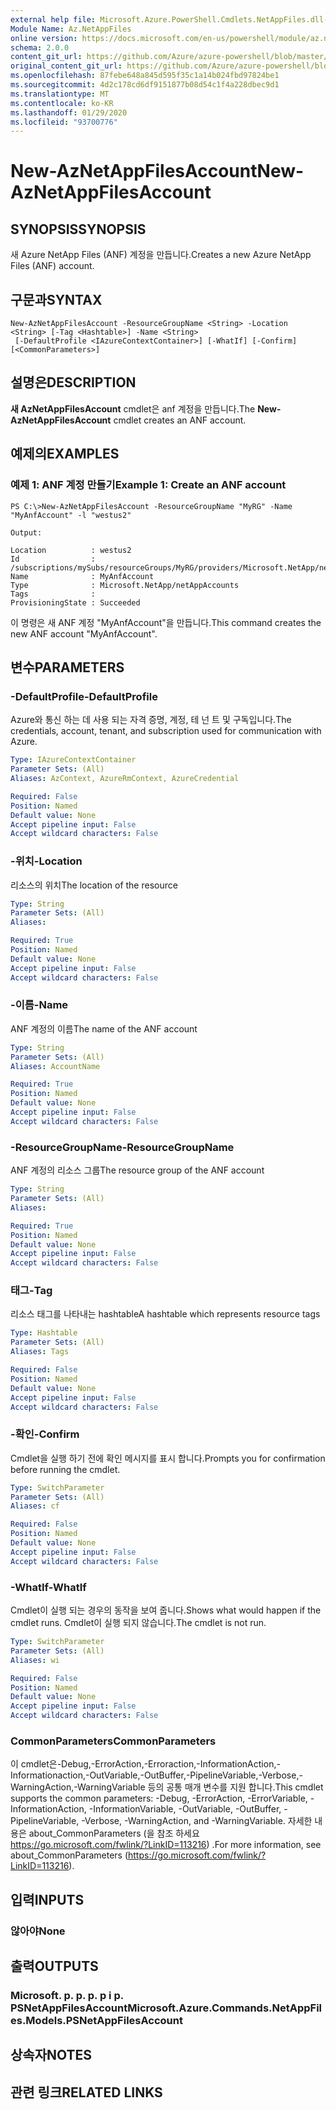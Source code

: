 ```yaml
---
external help file: Microsoft.Azure.PowerShell.Cmdlets.NetAppFiles.dll-Help.xml
Module Name: Az.NetAppFiles
online version: https://docs.microsoft.com/en-us/powershell/module/az.netappfiles/new-aznetappfilesaccount
schema: 2.0.0
content_git_url: https://github.com/Azure/azure-powershell/blob/master/src/NetAppFiles/NetAppFiles/help/New-AzNetAppFilesAccount.md
original_content_git_url: https://github.com/Azure/azure-powershell/blob/master/src/NetAppFiles/NetAppFiles/help/New-AzNetAppFilesAccount.md
ms.openlocfilehash: 87febe648a845d595f35c1a14b024fbd97824be1
ms.sourcegitcommit: 4d2c178cd6df9151877b08d54c1f4a228dbec9d1
ms.translationtype: MT
ms.contentlocale: ko-KR
ms.lasthandoff: 01/29/2020
ms.locfileid: "93700776"
---
```

# <span data-ttu-id="40f09-101">New-AzNetAppFilesAccount</span><span class="sxs-lookup"><span data-stu-id="40f09-101">New-AzNetAppFilesAccount</span></span>

## <span data-ttu-id="40f09-102">SYNOPSIS</span><span class="sxs-lookup"><span data-stu-id="40f09-102">SYNOPSIS</span></span>
<span data-ttu-id="40f09-103">새 Azure NetApp Files (ANF) 계정을 만듭니다.</span><span class="sxs-lookup"><span data-stu-id="40f09-103">Creates a new Azure NetApp Files (ANF) account.</span></span>

## <span data-ttu-id="40f09-104">구문과</span><span class="sxs-lookup"><span data-stu-id="40f09-104">SYNTAX</span></span>

```
New-AzNetAppFilesAccount -ResourceGroupName <String> -Location <String> [-Tag <Hashtable>] -Name <String>
 [-DefaultProfile <IAzureContextContainer>] [-WhatIf] [-Confirm] [<CommonParameters>]
```

## <span data-ttu-id="40f09-105">설명은</span><span class="sxs-lookup"><span data-stu-id="40f09-105">DESCRIPTION</span></span>
<span data-ttu-id="40f09-106">**새 AzNetAppFilesAccount** cmdlet은 anf 계정을 만듭니다.</span><span class="sxs-lookup"><span data-stu-id="40f09-106">The **New-AzNetAppFilesAccount** cmdlet creates an ANF account.</span></span>

## <span data-ttu-id="40f09-107">예제의</span><span class="sxs-lookup"><span data-stu-id="40f09-107">EXAMPLES</span></span>

### <span data-ttu-id="40f09-108">예제 1: ANF 계정 만들기</span><span class="sxs-lookup"><span data-stu-id="40f09-108">Example 1: Create an ANF account</span></span>
```
PS C:\>New-AzNetAppFilesAccount -ResourceGroupName "MyRG" -Name "MyAnfAccount" -l "westus2"

Output:

Location          : westus2
Id                : /subscriptions/mySubs/resourceGroups/MyRG/providers/Microsoft.NetApp/netAppAccounts/MyAnfAccount
Name              : MyAnfAccount
Type              : Microsoft.NetApp/netAppAccounts
Tags              :
ProvisioningState : Succeeded
```

<span data-ttu-id="40f09-109">이 명령은 새 ANF 계정 "MyAnfAccount"을 만듭니다.</span><span class="sxs-lookup"><span data-stu-id="40f09-109">This command creates the new ANF account "MyAnfAccount".</span></span>

## <span data-ttu-id="40f09-110">변수</span><span class="sxs-lookup"><span data-stu-id="40f09-110">PARAMETERS</span></span>

### <span data-ttu-id="40f09-111">-DefaultProfile</span><span class="sxs-lookup"><span data-stu-id="40f09-111">-DefaultProfile</span></span>
<span data-ttu-id="40f09-112">Azure와 통신 하는 데 사용 되는 자격 증명, 계정, 테 넌 트 및 구독입니다.</span><span class="sxs-lookup"><span data-stu-id="40f09-112">The credentials, account, tenant, and subscription used for communication with Azure.</span></span>

```yaml
Type: IAzureContextContainer
Parameter Sets: (All)
Aliases: AzContext, AzureRmContext, AzureCredential

Required: False
Position: Named
Default value: None
Accept pipeline input: False
Accept wildcard characters: False
```

### <span data-ttu-id="40f09-113">-위치</span><span class="sxs-lookup"><span data-stu-id="40f09-113">-Location</span></span>
<span data-ttu-id="40f09-114">리소스의 위치</span><span class="sxs-lookup"><span data-stu-id="40f09-114">The location of the resource</span></span>

```yaml
Type: String
Parameter Sets: (All)
Aliases:

Required: True
Position: Named
Default value: None
Accept pipeline input: False
Accept wildcard characters: False
```

### <span data-ttu-id="40f09-115">-이름</span><span class="sxs-lookup"><span data-stu-id="40f09-115">-Name</span></span>
<span data-ttu-id="40f09-116">ANF 계정의 이름</span><span class="sxs-lookup"><span data-stu-id="40f09-116">The name of the ANF account</span></span>

```yaml
Type: String
Parameter Sets: (All)
Aliases: AccountName

Required: True
Position: Named
Default value: None
Accept pipeline input: False
Accept wildcard characters: False
```

### <span data-ttu-id="40f09-117">-ResourceGroupName</span><span class="sxs-lookup"><span data-stu-id="40f09-117">-ResourceGroupName</span></span>
<span data-ttu-id="40f09-118">ANF 계정의 리소스 그룹</span><span class="sxs-lookup"><span data-stu-id="40f09-118">The resource group of the ANF account</span></span>

```yaml
Type: String
Parameter Sets: (All)
Aliases:

Required: True
Position: Named
Default value: None
Accept pipeline input: False
Accept wildcard characters: False
```

### <span data-ttu-id="40f09-119">태그</span><span class="sxs-lookup"><span data-stu-id="40f09-119">-Tag</span></span>
<span data-ttu-id="40f09-120">리소스 태그를 나타내는 hashtable</span><span class="sxs-lookup"><span data-stu-id="40f09-120">A hashtable which represents resource tags</span></span>

```yaml
Type: Hashtable
Parameter Sets: (All)
Aliases: Tags

Required: False
Position: Named
Default value: None
Accept pipeline input: False
Accept wildcard characters: False
```

### <span data-ttu-id="40f09-121">-확인</span><span class="sxs-lookup"><span data-stu-id="40f09-121">-Confirm</span></span>
<span data-ttu-id="40f09-122">Cmdlet을 실행 하기 전에 확인 메시지를 표시 합니다.</span><span class="sxs-lookup"><span data-stu-id="40f09-122">Prompts you for confirmation before running the cmdlet.</span></span>

```yaml
Type: SwitchParameter
Parameter Sets: (All)
Aliases: cf

Required: False
Position: Named
Default value: None
Accept pipeline input: False
Accept wildcard characters: False
```

### <span data-ttu-id="40f09-123">-WhatIf</span><span class="sxs-lookup"><span data-stu-id="40f09-123">-WhatIf</span></span>
<span data-ttu-id="40f09-124">Cmdlet이 실행 되는 경우의 동작을 보여 줍니다.</span><span class="sxs-lookup"><span data-stu-id="40f09-124">Shows what would happen if the cmdlet runs.</span></span>
<span data-ttu-id="40f09-125">Cmdlet이 실행 되지 않습니다.</span><span class="sxs-lookup"><span data-stu-id="40f09-125">The cmdlet is not run.</span></span>

```yaml
Type: SwitchParameter
Parameter Sets: (All)
Aliases: wi

Required: False
Position: Named
Default value: None
Accept pipeline input: False
Accept wildcard characters: False
```

### <span data-ttu-id="40f09-126">CommonParameters</span><span class="sxs-lookup"><span data-stu-id="40f09-126">CommonParameters</span></span>
<span data-ttu-id="40f09-127">이 cmdlet은-Debug,-ErrorAction,-Erroraction,-InformationAction,-Informationaction,-OutVariable,-OutBuffer,-PipelineVariable,-Verbose,-WarningAction,-WarningVariable 등의 공통 매개 변수를 지원 합니다.</span><span class="sxs-lookup"><span data-stu-id="40f09-127">This cmdlet supports the common parameters: -Debug, -ErrorAction, -ErrorVariable, -InformationAction, -InformationVariable, -OutVariable, -OutBuffer, -PipelineVariable, -Verbose, -WarningAction, and -WarningVariable.</span></span>
<span data-ttu-id="40f09-128">자세한 내용은 about_CommonParameters (을 참조 하세요 https://go.microsoft.com/fwlink/?LinkID=113216) .</span><span class="sxs-lookup"><span data-stu-id="40f09-128">For more information, see about_CommonParameters (https://go.microsoft.com/fwlink/?LinkID=113216).</span></span>

## <span data-ttu-id="40f09-129">입력</span><span class="sxs-lookup"><span data-stu-id="40f09-129">INPUTS</span></span>

### <span data-ttu-id="40f09-130">않아야</span><span class="sxs-lookup"><span data-stu-id="40f09-130">None</span></span>

## <span data-ttu-id="40f09-131">출력</span><span class="sxs-lookup"><span data-stu-id="40f09-131">OUTPUTS</span></span>

### <span data-ttu-id="40f09-132">Microsoft. p. p. p. p i p. PSNetAppFilesAccount</span><span class="sxs-lookup"><span data-stu-id="40f09-132">Microsoft.Azure.Commands.NetAppFiles.Models.PSNetAppFilesAccount</span></span>

## <span data-ttu-id="40f09-133">상속자</span><span class="sxs-lookup"><span data-stu-id="40f09-133">NOTES</span></span>

## <span data-ttu-id="40f09-134">관련 링크</span><span class="sxs-lookup"><span data-stu-id="40f09-134">RELATED LINKS</span></span>
